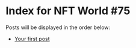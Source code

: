 # Index for NFT World #75
Posts will be displayed in the order below:

- [Your first post](./001-first.md)

